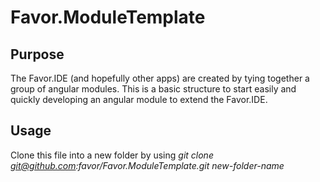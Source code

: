 Favor.ModuleTemplate
====================

Purpose
-------

The Favor.IDE (and hopefully other apps) are created by tying together a group of angular modules. This is a basic structure to start easily and quickly developing an angular module to extend the Favor.IDE.

Usage
-----
Clone this file into a new folder by using 
*git clone git@github.com:favor/Favor.ModuleTemplate.git new-folder-name*
